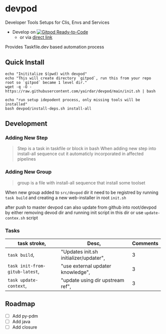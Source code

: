 # devpod
Developer Tools Setups for Clis, Envs and Services

- Develop on [![Gitpod Ready-to-Code](https://img.shields.io/badge/Gitpod-Ready--to--Code-blue?logo=gitpod)](https://gitpod.io/from-referrer/)
  - or via [direct link](https://www.gitpod.io/#https://github.com/yairdar/devpod)

Provides Taskfile.dev based automation process


## Quick Install

```shell
echo "Inititalize $(pwd) with devpod"
echo "This will create directory `gitpod`, run this from your repo root so `gitpod` became 1 level dir."
wget -q -O - https://raw.githubusercontent.com/yairdar/devpod/main/init.sh | bash

echo "run setup idepodent process, only missing tools will be installed"
bash devpod/install-deps.sh install-all
```

## Development

### Adding New Step

> Step is a task in taskfile or block in bash
> When adding new step into install-all sequence cut
> it automaticly incorporated in affected pipelines

### Adding New Group

> group is a file with install-all sequence that install some toolset

When new group added to `src/devpod` dir it need to be registred by running
`task build` and creating a new web-installer in root `init.sh`

after push to master devpod can also update from github into root/devpod 
by either removing devod dir and running init script in this dir
or use `update-contex.sh` script


### Tasks

task stroke, | Desc, | Comments
-------------|-------|---------
`task build`, | "Updates init.sh initializer/updater", | 3
`task init-from-gitub-latest`, | "use external updater knowledge", | 3
`task update-context`, | "update using dir upstream ref", | 3


## Roadmap

- [ ] Add py-pdm
- [ ] Add java
- [ ] Add closure

